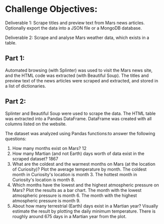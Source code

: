 # Challenge Objectives:
Deliverable 1: Scrape titles and preview text from Mars news articles. Optionally export the data into a JSON file or a MongoDB database.

Deliverable 2: Scrape and analyse Mars weather data, which exists in a table.

## Part 1:
Automated browsing (with Splinter) was used to visit the Mars news site, and the HTML code was extracted (with Beautiful Soup).
The titles and preview text of the news articles were scraped and extracted, and stored in a list of dictionaries.

## Part 2:
Splinter and Beautiful Soup were used to scrape the data.
The HTML table was extracted into a Pandas DataFrame. DataFrame was created with all columns listed on the website.

The dataset was analyzed using Pandas functions:to answer the following questions:

1. How many months exist on Mars? 12
2. How many Martian (and not Earth) days worth of data exist in the scraped dataset? 1867
3. What are the coldest and the warmest months on Mars (at the location of Curiosity)? Plot the average temperature by month. The coldest month in Curiosity's location is month 3. The hottest month in Curiosity's location is month 8.
4. Which months have the lowest and the highest atmospheric pressure on Mars? Plot the results as a bar chart. The month with the lowest atmospheric pressure is month 6. The month with the highest atmospheric pressure is month 9.
5. About how many terrestrial (Earth) days exist in a Martian year? Visually estimate the result by plotting the daily minimum temperature. There is roughly around 675 days in a Martian year from the plot.
